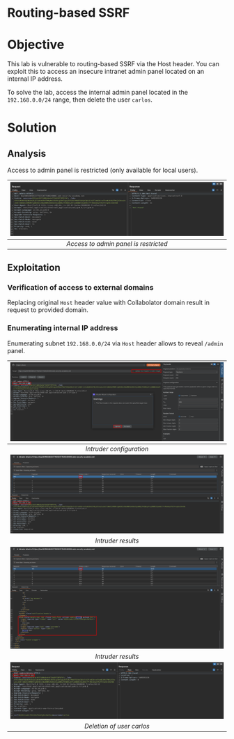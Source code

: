 # Routing-based SSRF
# Objective
This lab is vulnerable to routing-based SSRF via the Host header. You can exploit this to access an insecure intranet admin panel located on an internal IP address.

To solve the lab, access the internal admin panel located in the `192.168.0.0/24` range, then delete the user `carlos`. 

# Solution
## Analysis
Access to admin panel is restricted (only available for local users).

|![](Images/image-14.png)|
|:--:| 
| *Access to admin panel is restricted* |

## Exploitation
### Verification of access to external domains
Replacing original `Host` header value with Collabolator domain result in request to provided domain.

### Enumerating internal IP address
Enumerating subnet `192.168.0.0/24` via `Host` header allows to reveal `/admin` panel.

|![](Images/image-15.png)|
|:--:| 
| *Intruder configuration* |
|![](Images/image-16.png)|
| *Intruder results* |
|![](Images/image-17.png)|
| *Intruder results* |
|![](Images/image-18.png)|
| *Deletion of user carlos* |
